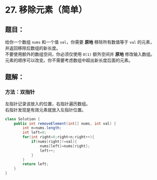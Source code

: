 # 27. 移除元素（简单）
## 题目：
给你一个数组 `nums` 和一个值 `val`，你需要 **原地** 移除所有数值等于 `val` 的元素，并返回移除后数组的新长度。\
不要使用额外的数组空间，你必须仅使用 `O(1)` 额外空间并 **原地** 修改输入数组。\
元素的顺序可以改变。你不需要考虑数组中超出新长度后面的元素。
## 题解：
### 方法：双指针
左指针记录该放入的位置，右指针遍历数组。\
右指针发现是有效元素就放入左指针位置。
```java
class Solution {
    public int removeElement(int[] nums, int val) {
        int n=nums.length;
        int left=0;
        for(int right=0;right<n;right++){
            if(nums[right]!=val){
                nums[left]=nums[right];
                left++;
            }
        }
        return left;
    }
}
```